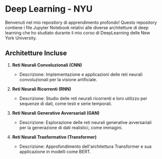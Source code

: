 # Deep Learning - NYU

Benvenuti nel mio repository di apprendimento profondo! Questo repository contiene i file Jupyter Notebook relativi alle diverse architetture di deep learning che ho studiato durante il mio corso di DeepLearning delle New York University.

## Architetture Incluse

1. **Reti Neurali Convoluzionali (CNN)**
   - Descrizione: Implementazione e applicazioni delle reti neurali convoluzionali per la visione artificiale.

2. **Reti Neurali Ricorrenti (RNN)**
   - Descrizione: Studio delle reti neurali ricorrenti e loro utilizzo per sequenze di dati, come testi e serie temporali.

3. **Reti Neurali Generative Avversariali (GAN)**
   - Descrizione: Esplorazione delle reti neurali generative avversariali per la generazione di dati realistici, come immagini.

4. **Reti Neurali Trasformative (Transformer)**
   - Descrizione: Approfondimento dell'architettura Transformer e sua applicazione in modelli come BERT.

